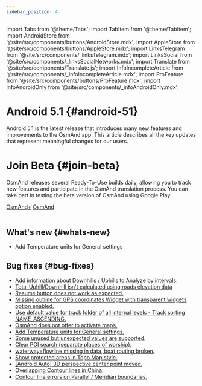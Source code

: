 ```yaml
---
sidebar_position: 4
---
```


import Tabs from '@theme/Tabs';
import TabItem from '@theme/TabItem';
import AndroidStore from '@site/src/components/buttons/AndroidStore.mdx';
import AppleStore from '@site/src/components/buttons/AppleStore.mdx';
import LinksTelegram from '@site/src/components/_linksTelegram.mdx';
import LinksSocial from '@site/src/components/_linksSocialNetworks.mdx';
import Translate from '@site/src/components/Translate.js';
import InfoIncompleteArticle from '@site/src/components/_infoIncompleteArticle.mdx';
import ProFeature from '@site/src/components/buttons/ProFeature.mdx';
import InfoAndroidOnly from '@site/src/components/_infoAndroidOnly.mdx';  


# Android 5.1 {#android-51}

Android 5.1 is the latest release that introduces many new features and improvements to the OsmAnd app. This article describes all the key updates that represent meaningful changes for our users.

# Join Beta {#join-beta}

OsmAnd releases several Ready-To-Use builds daily, allowing you to track new features and participate in the OsmAnd translation process. You can take part in testing the beta version of OsmAnd using Google Play.

<div class="button-row">
  <a class="button button--active" href="https://play.google.com/apps/testing/net.osmand.plus">OsmAnd+</a>
  <a class="button button--active" href="https://play.google.com/apps/testing/net.osmand">OsmAnd</a>
</div>  

<br/>


## What's new {#whats-new}

- Add Temperature units for General settings


## Bug fixes {#bug-fixes}

- [Add information about Downhills / Uphills to Analyze by intervals.](https://github.com/osmandapp/OsmAnd-Issues/issues/2878)
- [Total Uphill/Downhill isn't calculated using roads elevation data](https://github.com/osmandapp/OsmAnd/issues/22381)
- [Resume button does not work as expected.](https://github.com/osmandapp/OsmAnd/issues/21842)
- [Missing outline for GPS coordinates Widget with transparent widgets option enabled.](https://github.com/osmandapp/OsmAnd/issues/22258)
- [Use default value for track folder of all internal levels - Track sorting NAME_ASCENDING.](https://github.com/osmandapp/OsmAnd/issues/22256)
- [OsmAnd does not offer to activate maps.](https://github.com/osmandapp/OsmAnd/issues/21302)
- [Add Temperature units for General settings.](https://github.com/osmandapp/OsmAnd-Issues/issues/2792)
- [Some unused but unexpected values are supported.](https://github.com/osmandapp/OsmAnd/issues/22103)
- [Clear POI search (separate places of worship).](https://github.com/osmandapp/OsmAnd/issues/21972)
- [waterway=flowline missing in data, boat routing broken.](https://github.com/osmandapp/OsmAnd/issues/22512)
- [Show protected areas in Topo Map style.](https://github.com/osmandapp/OsmAnd/issues/22168)
- [[Android Auto] 3D perspective center point moved.](https://github.com/osmandapp/OsmAnd/issues/22304)
- [Overlapping Contour lines in China.](https://github.com/osmandapp/OsmAnd/issues/22434)
- [Contour line errors on Parallel / Meridian boundaries.](https://github.com/osmandapp/OsmAnd/issues/21738)






